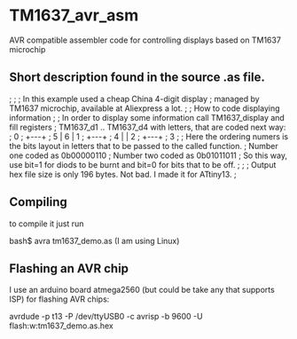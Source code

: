 # TM1637_avr_asm
AVR compatible assembler code for controlling displays based on TM1637 microchip

## Short description found in the source .as file.
;
;
; In this example used a cheap China 4-digit display 
; managed by TM1637 microchip, available at Aliexpress a lot.
;
; How to code displaying information
;
; In order to display some information call TM1637_display and fill registers
; TM1637_d1 .. TM1637_d4 with letters, that are coded next way:
;         0
;       +---+
;     5 | 6 | 1
;       +---+
;     4 |   | 2
;       +---+
;         3
; 
; Here the ordering numers is the bits layout in letters that to be passed to the called function.
; Number one coded as 0b00000110
; Number two coded as 0b01011011
; So this way, use bit=1 for diods to be burnt and bit=0 for bits that to be off.
;
;
; Output hex file size is only 196 bytes. Not bad. I made it for ATtiny13.
;

## Compiling 
to compile it just run
  
  bash$ avra tm1637_demo.as (I am using Linux)

## Flashing an AVR chip
I use an arduino board atmega2560 (but could be take any that supports ISP) for flashing AVR chips:

  avrdude -p t13 -P /dev/ttyUSB0 -c avrisp -b 9600 -U flash:w:tm1637_demo.as.hex
